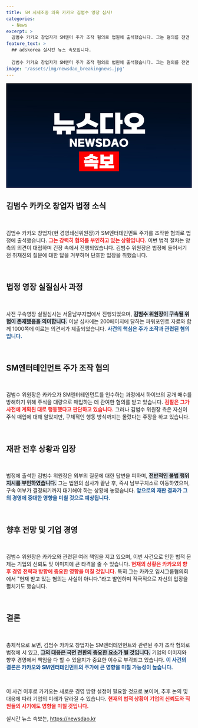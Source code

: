 ```yaml
---
title: SM 시세조종 의혹 카카오 김범수 영장 심사!
categories:
  - News
excerpt: >
  김범수 카카오 창업자가 SM엔터 주가 조작 혐의로 법원에 출석했습니다. 그는 혐의를 전면 부인했으며, 1000쪽 의견서를 제출하고 200쪽 분량의 PPT로 반박했습니다. 과연 그의 결백은 밝혀질까요?
feature_text: >
  ## adskorea 실시간 뉴스 속보입니다.

  김범수 카카오 창업자가 SM엔터 주가 조작 혐의로 법원에 출석했습니다. 그는 혐의를 전면 부인했으며, 1000쪽 의견서를 제출하고 200쪽 분량의 PPT로 반박했습니다. 과연 그의 결백은 밝혀질까요?
image: '/assets/img/newsdao_breakingnews.jpg'
---
```


<p><img src="/assets/img/newsdao_breakingnews.jpg" alt="adskorea 속보" /></p>

<h2 data-ke-size="size26">김범수 카카오 창업자 법정 소식</h2>

<p data-ke-size="size16">&nbsp;</p>

<p>김범수 카카오 창업자(현 경영쇄신위원장)가 SM엔터테인먼트 주가를 조작한 혐의로 법정에 출석했습니다. <b><span style="color: #ee2323;">그는 강력히 혐의를 부인하고 있는 상황입니다.</span></b> 이번 법적 절차는 양측의 의견이 대립하며 긴장 속에서 진행되었습니다. 김범수 위원장은 법정에 들어서기 전 취재진의 질문에 대한 답을 거부하며 단호한 입장을 취했습니다. </p>

<p data-ke-size="size16">&nbsp;</p>

<h2 data-ke-size="size26">법정 영장 실질심사 과정</h2>

<p data-ke-size="size16">&nbsp;</p>

<p>사전 구속영장 실질심사는 서울남부지법에서 진행되었으며, <b><span style="background-color: #21538527;">김범수 위원장이 구속될 위험이 존재했음을 의미합니다.</span></b> 이날 심사에는 200페이지에 달하는 파워포인트 자료와 함께 1000쪽에 이르는 의견서가 제출되었습니다. <b><span style="color: #1a5490;">사건의 핵심은 주가 조작과 관련된 혐의입니다.</span></b> </p>

<p data-ke-size="size16">&nbsp;</p>

<h2 data-ke-size="size26">SM엔터테인먼트 주가 조작 혐의</h2>

<p data-ke-size="size16">&nbsp;</p>

<p>김범수 위원장은 카카오가 SM엔터테인먼트를 인수하는 과정에서 하이브의 공개 매수를 방해하기 위해 주식을 대량으로 매입하는 데 관여한 혐의를 받고 있습니다. <b><span style="color: #ee2323;">검찰은 그가 사전에 계획된 대로 행동했다고 판단하고 있습니다.</span></b> 그러나 김범수 위원장 측은 자신이 주식 매입에 대해 알았지만, 구체적인 행동 방식까지는 몰랐다는 주장을 하고 있습니다. </p>

<p data-ke-size="size16">&nbsp;</p>

<h2 data-ke-size="size26">재판 전후 상황과 입장</h2>

<p data-ke-size="size16">&nbsp;</p>

<p>법정에 출석한 김범수 위원장은 외부의 질문에 대한 답변을 피하며, <b><span style="background-color: #21538527;">전반적인 불법 행위 지시를 부인하였습니다.</span></b> 그는 법원의 심사가 끝난 후, 즉시 남부구치소로 이동하였으며, 구속 여부가 결정되기까지 대기해야 하는 상황에 놓였습니다.  <b><span style="color: #1a5490;">앞으로의 재판 결과가 그의 경영에 중대한 영향을 미칠 것으로 예상됩니다.</span></b> </p>

<p data-ke-size="size16">&nbsp;</p>

<h2 data-ke-size="size26">향후 전망 및 기업 경영</h2>

<p data-ke-size="size16">&nbsp;</p>

<p>김범수 위원장은 카카오와 관련된 여러 책임을 지고 있으며, 이번 사건으로 인한 법적 문제는 기업의 신뢰도 및 이미지에 큰 타격을 줄 수 있습니다. <b><span style="color: #ee2323;">현재의 상황은 카카오의 향후 경영 전략과 방향에 중요한 영향을 미칠 것입니다.</span></b> 특히 그는 카카오 임시그룹협의회에서 "현재 받고 있는 혐의는 사실이 아니다."라고 발언하며 적극적으로 자신의 입장을 펼치기도 했습니다. </p>

<p data-ke-size="size16">&nbsp;</p>

<h2 data-ke-size="size26">결론</h2>

<p data-ke-size="size16">&nbsp;</p>

<p>총체적으로 보면, 김범수 카카오 창업자는 SM엔터테인먼트와 관련된 주가 조작 혐의로 법정에 서 있고, <b><span style="background-color: #21538527;">그의 대응은 국면 전환의 중요한 요소가 될 것입니다.</span></b> 기업의 이미지와 향후 경영에서 책임을 다 할 수 있을지가 중요한 이슈로 부각되고 있습니다. <b><span style="color: #1a5490;">이 사건의 결론은 카카오와 SM엔터테인먼트의 주가에 큰 영향을 미칠 가능성이 높습니다.</span></b> </p>

<p data-ke-size="size16">&nbsp;</p>

<p>이 사건 이후로 카카오는 새로운 경영 방향 설정이 필요할 것으로 보이며, 추후 논의 및 대응에 따라 기업의 미래가 달라질 수 있습니다. <b><span style="color: #ee2323;">현재의 법적 상황이 기업의 신뢰도와 직원들의 사기에도 영향을 미칠 것입니다.</span></b></p>
실시간 뉴스 속보는, <a href="https://newsdao.kr" rel="dofollow">https://newsdao.kr</a>


